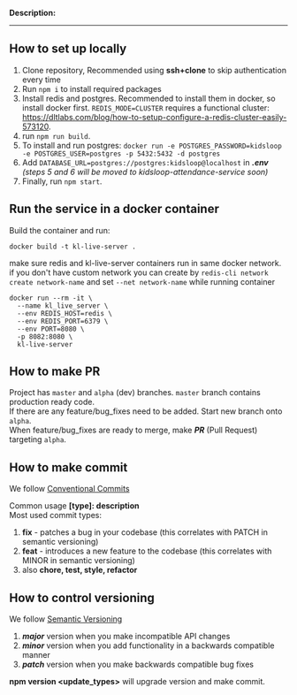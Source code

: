 **Description:**

---

## How to set up locally


1. Clone repository, Recommended using **ssh+clone** to skip authentication every time
2. Run `npm i`  to install required packages
3. Install redis and postgres. Recommended to install them in docker, so install docker first.  `REDIS_MODE=CLUSTER` requires a functional cluster: https://dltlabs.com/blog/how-to-setup-configure-a-redis-cluster-easily-573120.
4. run `npm run build`.
5. To install and run postgres:  `docker run -e POSTGRES_PASSWORD=kidsloop -e POSTGRES_USER=postgres -p 5432:5432 -d postgres`
6. Add `DATABASE_URL=postgres://postgres:kidsloop@localhost` in ***.env*** *(steps 5 and 6 will be moved to kidsloop-attendance-service soon)*
7. Finally, run `npm start`.


## Run the service in a docker container

Build the container and run:

```shell
docker build -t kl-live-server .
```
make sure redis and kl-live-server containers run in same docker network.
if you don't have custom network you can create by `redis-cli network create network-name` and set `--net network-name` while running container
```shell
docker run --rm -it \
  --name kl_live_server \
  --env REDIS_HOST=redis \
  --env REDIS_PORT=6379 \
  --env PORT=8080 \
  -p 8082:8080 \
  kl-live-server
```
## How to make PR

Project has `master` and `alpha` (dev) branches. `master` branch contains production ready code.  
If there are any feature/bug_fixes need to be added. Start new branch onto `alpha`.  
When feature/bug_fixes are ready to merge, make ***PR*** (Pull Request) targeting `alpha`.

## How to make commit
We follow [Conventional Commits](https://www.conventionalcommits.org/en/v1.0.0-beta.2/)

Common usage **[type]: description**  
Most used commit types:  
1. **fix** - patches a bug in your codebase (this correlates with PATCH in semantic versioning)  
2. **feat** - introduces a new feature to the codebase (this correlates with MINOR in semantic versioning)  
3. also **chore, test, style, refactor**

## How to control versioning 

We follow [Semantic Versioning](https://semver.org/)

1. ***major*** version when you make incompatible API changes  
2. ***minor*** version when you add functionality in a backwards compatible manner  
3. ***patch*** version when you make backwards compatible bug fixes  

**npm version <update_types>** will upgrade version and make commit.

